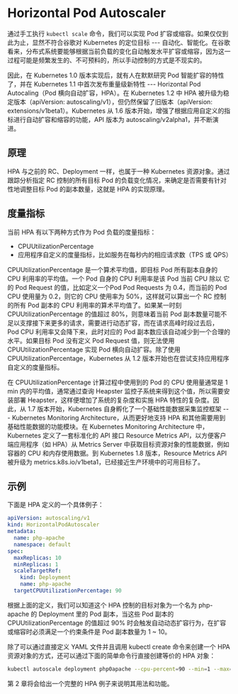 # Horizontal Pod Autoscaler

通过手工执行 `kubectl scale` 命令，我们可以实现 Pod 扩容或缩容。如果仅仅到此为止，显然不符合谷歌对 Kubernetes 的定位目标 --- 自动化、智能化。在谷歌看来，分布式系统要能够根据当前负载的变化自动触发水平扩容或缩容，因为这一过程可能是频繁发生的、不可预料的，所以手动控制的方式是不现实的。

因此，在 Kubernetes 1.0 版本实现后，就有人在默默研究 Pod 智能扩容的特性了，并在 Kubernetes 1.1 中首次发布重量级新特性 --- Horizontal Pod Autocaling（Pod 横向自动扩容，HPA）。在 Kubernetes 1.2 中 HPA 被升级为稳定版本（apiVersion: autoscaling/v1），但仍然保留了旧版本（apiVersion: extensions/v1beta1）。Kubernetes 从 1.6 版本开始，增强了根据应用自定义的指标进行自动扩容和缩容的功能，API 版本为 autoscaling/v2alpha1，并不断演进。

## 原理

HPA 与之前的 RC、Deployment 一样，也属于一种 Kubernetes 资源对象。通过跟踪分析指定 RC 控制的所有目标 Pod 的负载变化情况，来确定是否需要有针对性地调整目标 Pod 的副本数量，这就是 HPA 的实现原理。

## 度量指标

当前 HPA 有以下两种方式作为 Pod 负载的度量指标：
* CPUUtilizationPercentage
* 应用程序自定义的度量指标，比如服务在每秒内的相应请求数（TPS 或 QPS）

CPUUtilizationPercentage 是一个算术平均值，即目标 Pod 所有副本自身的 CPU 利用率的平均值。一个 Pod 自身的 CPU 利用率是该 Pod 当前 CPU 除以 它的 Pod Request 的值，比如定义一个Pod Pod Requests 为 0.4，而当前的 Pod CPU 使用量为 0.2，则它的 CPU 使用率为 50%，这样就可以算出一个 RC 控制的所有 Pod 副本的 CPU 利用率的算术平均值了。如果某一时刻 CPUUtilizationPercentage 的值超过 80%，则意味着当前 Pod 副本数量可能不足以支撑接下来更多的请求，需要进行动态扩容，而在请求高峰时段过去后， Pod CPU 利用率又会降下来，此时对应的 Pod 副本数应该自动减少到一个合理的水平。如果目标 Pod 没有定义 Pod Request 值，则无法使用 CPUUtilizationPercentage 实现 Pod 横向自动扩容。除了使用 CPUUtilizationPercentage，Kubernetes 从 1.2 版本开始也在尝试支持应用程序自定义的度量指标。

在 CPUUtilizationPercentage 计算过程中使用到的 Pod 的 CPU 使用量通常是 1 min 内的平均值，通常通过查询 Heapster 监控子系统来得到这个值，所以需要安装部署 Heapster，这样便增加了系统的复杂度和实施 HPA 特性的复杂度。因此，从 1.7 版本开始，Kubernetes 自身孵化了一个基础性能数据采集监控框架 --- Kubernetes Monitoring Architecture，从而更好地支持 HPA 和其他需要用到基础性能数据的功能模块。在 Kubernetes Monitoring Architecture 中，Kubernetes 定义了一套标准化的 API 接口 Resource Metrics API，以方便客户端应用程序（如 HPA）从 Metrics Server 中获取目标资源对象的性能数据，例如容器的 CPU 和内存使用数据。到 Kubernetes 1.8 版本，Resource Metrics API 被升级为 metrics.k8s.io/v1beta1，已经接近生产环境中的可用目标了。


## 示例

下面是 HPA 定义的一个具体例子：
```yaml
apiVersion: autoscaling/v1
kind: HorizontalPodAutoscaler
metadata:
  name: php-apache
  namespace: default
spec:
  maxReplicas: 10
  minReplicas: 1
  scaleTargetRef:
    kind: Deployment
    name: php-apache
  targetCPUUtilizationPercentage: 90
```

根据上面的定义，我们可以知道这个 HPA 控制的目标对象为一个名为 php-apache 的 Deployment 里的 Pod 副本，当这些 Pod 副本的 CPUUtilizationPercentage 的值超过 90% 时会触发自动动态扩容行为，在扩容或缩容时必须满足一个约束条件是 Pod 副本数量为 1 ~ 10。

除了可以通过直接定义 YAML 文件并且调用 kubectl create 命令来创建一个 HPA 资源对象的方式，还可以通过下面的简单命令行直接创建等价的 HPA 对象：
```bash
kubectl autoscale deployment php0apache --cpu-percent=90 --min=1 --max=10
```

第 2 章将会给出一个完整的 HPA 例子来说明其用法和功能。
